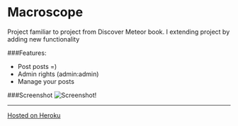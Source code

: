 # Macroscope

Project familiar to project from Discover Meteor book. I extending project by adding new functionality

###Features:
* Post posts =)
* Admin rights (admin:admin)
* Manage your posts

###Screenshot
![Screenshot!](http://i63.tinypic.com/2r782o0.png)

***
[Hosted on Heroku](https://macroscope.herokuapp.com)
